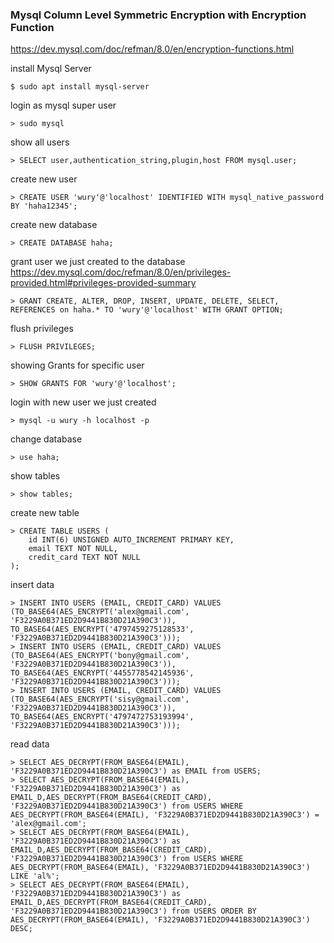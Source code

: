 ### Mysql Column Level Symmetric Encryption with Encryption Function

https://dev.mysql.com/doc/refman/8.0/en/encryption-functions.html

install Mysql Server
```shell
$ sudo apt install mysql-server
```

login as mysql super user
```shell
> sudo mysql
```

show all users 
```shell
> SELECT user,authentication_string,plugin,host FROM mysql.user;
```

create new user
```shell
> CREATE USER 'wury'@'localhost' IDENTIFIED WITH mysql_native_password BY 'haha12345';
```

create new database
```shell
> CREATE DATABASE haha;
```

grant user we just created to the database
https://dev.mysql.com/doc/refman/8.0/en/privileges-provided.html#privileges-provided-summary
```shell
> GRANT CREATE, ALTER, DROP, INSERT, UPDATE, DELETE, SELECT, REFERENCES on haha.* TO 'wury'@'localhost' WITH GRANT OPTION;
```

flush privileges
```shell
> FLUSH PRIVILEGES;
```

showing Grants for specific user
```shell
> SHOW GRANTS FOR 'wury'@'localhost';
```

login with new user we just created
```shell
> mysql -u wury -h localhost -p
```

change database
```shell
> use haha;
```

show tables
```shell
> show tables;
```

create new table
```shell
> CREATE TABLE USERS (
    id INT(6) UNSIGNED AUTO_INCREMENT PRIMARY KEY,
    email TEXT NOT NULL,
    credit_card TEXT NOT NULL
);
```

insert data
```shell
> INSERT INTO USERS (EMAIL, CREDIT_CARD) VALUES (TO_BASE64(AES_ENCRYPT('alex@gmail.com', 'F3229A0B371ED2D9441B830D21A390C3')), TO_BASE64(AES_ENCRYPT('4797459275128533', 'F3229A0B371ED2D9441B830D21A390C3')));
> INSERT INTO USERS (EMAIL, CREDIT_CARD) VALUES (TO_BASE64(AES_ENCRYPT('bony@gmail.com', 'F3229A0B371ED2D9441B830D21A390C3')), TO_BASE64(AES_ENCRYPT('4455778542145936', 'F3229A0B371ED2D9441B830D21A390C3')));
> INSERT INTO USERS (EMAIL, CREDIT_CARD) VALUES (TO_BASE64(AES_ENCRYPT('sisy@gmail.com', 'F3229A0B371ED2D9441B830D21A390C3')), TO_BASE64(AES_ENCRYPT('4797472753193994', 'F3229A0B371ED2D9441B830D21A390C3')));
```

read data
```shell
> SELECT AES_DECRYPT(FROM_BASE64(EMAIL), 'F3229A0B371ED2D9441B830D21A390C3') as EMAIL from USERS;
> SELECT AES_DECRYPT(FROM_BASE64(EMAIL), 'F3229A0B371ED2D9441B830D21A390C3') as EMAIL_D,AES_DECRYPT(FROM_BASE64(CREDIT_CARD), 'F3229A0B371ED2D9441B830D21A390C3') from USERS WHERE AES_DECRYPT(FROM_BASE64(EMAIL), 'F3229A0B371ED2D9441B830D21A390C3') = 'alex@gmail.com';
> SELECT AES_DECRYPT(FROM_BASE64(EMAIL), 'F3229A0B371ED2D9441B830D21A390C3') as EMAIL_D,AES_DECRYPT(FROM_BASE64(CREDIT_CARD), 'F3229A0B371ED2D9441B830D21A390C3') from USERS WHERE AES_DECRYPT(FROM_BASE64(EMAIL), 'F3229A0B371ED2D9441B830D21A390C3') LIKE 'al%';
> SELECT AES_DECRYPT(FROM_BASE64(EMAIL), 'F3229A0B371ED2D9441B830D21A390C3') as EMAIL_D,AES_DECRYPT(FROM_BASE64(CREDIT_CARD), 'F3229A0B371ED2D9441B830D21A390C3') from USERS ORDER BY AES_DECRYPT(FROM_BASE64(EMAIL), 'F3229A0B371ED2D9441B830D21A390C3') DESC;
```